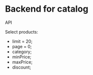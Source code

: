 # Backend for catalog

API

Select products:
- limit = 20;
- page = 0;
- category;
- minPrice;
- maxPrice;
- discount;